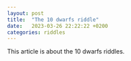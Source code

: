 ```yaml
---
layout: post
title:  "The 10 dwarfs riddle"
date:   2023-03-26 22:22:22 +0200
categories: riddles
---
```


This article is about the 10 dwarfs riddles.